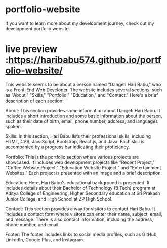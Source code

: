 # portfolio-website
If you want to learn more about my development journey, check out my development portfolio website.


# live preview :https://haribabu574.github.io/portfolio-website/

This website seems to be about a person named "Dangeti Hari Babu," who is a Front-End Web Developer. The website includes several sections, such as "About," "Skills," "Portfolio," "Education," and "Contact." Here's a brief description of each section:

 About: This section provides some information about Dangeti Hari Babu. It includes a short introduction and some basic information about the person, such as their date of birth, email, phone number, address, and languages spoken.

Skills: In this section, Hari Babu lists their professional skills, including HTML, CSS, JavaScript, Bootstrap, React.js, and Java. Each skill is accompanied by a progress bar indicating their proficiency.

Portfolio: This is the portfolio section where various projects are showcased. It includes web development projects like "Recent Project," "Coffee Website Project," "Education Website Project," and "Entertainment Websites." Each project is presented with an image and a brief description.

Education: Here, Hari Babu's educational background is presented. It includes details about their Bachelor of Technology (B.Tech) program at Aditya College of Engineering, Higher Secondary education at Sri Prakash Junior College, and High School at ZP High School.

Contact: This section provides a way for visitors to contact Hari Babu. It includes a contact form where visitors can enter their name, subject, email, and message. There is also contact information, including the address, phone number, and email.

Footer: The footer includes links to social media profiles, such as GitHub, LinkedIn, Google Plus, and Instagram.
